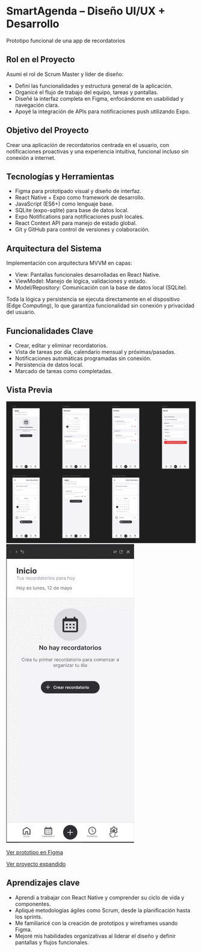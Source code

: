 # SmartAgenda – Diseño UI/UX + Desarrollo
Prototipo funcional de una app de recordatorios

## Rol en el Proyecto
Asumí el rol de Scrum Master y líder de diseño:
- Definí las funcionalidades y estructura general de la aplicación.
- Organicé el flujo de trabajo del equipo, tareas y pantallas.
- Diseñé la interfaz completa en Figma, enfocándome en usabilidad y navegación clara.
- Apoyé la integración de APIs para notificaciones push utilizando Expo.

## Objetivo del Proyecto
Crear una aplicación de recordatorios centrada en el usuario, con notificaciones proactivas y una experiencia intuitiva, funcional incluso sin conexión a internet.

## Tecnologías y Herramientas
- Figma para prototipado visual y diseño de interfaz.
- React Native + Expo como framework de desarrollo.
- JavaScript (ES6+) como lenguaje base.
- SQLite (expo-sqlite) para base de datos local.
- Expo Notifications para notificaciones push locales.
- React Context API para manejo de estado global.
- Git y GitHub para control de versiones y colaboración.

## Arquitectura del Sistema
Implementación con arquitectura MVVM en capas:
- View: Pantallas funcionales desarrolladas en React Native.
- ViewModel: Manejo de lógica, validaciones y estado.
- Model/Repository: Comunicación con la base de datos local (SQLite).

Toda la lógica y persistencia se ejecuta directamente en el dispositivo (Edge Computing), lo que garantiza funcionalidad sin conexión y privacidad del usuario.

## Funcionalidades Clave
- Crear, editar y eliminar recordatorios.
- Vista de tareas por día, calendario mensual y próximas/pasadas.
- Notificaciones automáticas programadas sin conexión.
- Persistencia de datos local.
- Marcado de tareas como completadas.

## Vista Previa
![SmartAgenda Preview](./assets/smartagenda-preview) ![SmartAgenda Gif](./assets/smartagenda-gif)

[Ver prototipo en Figma](https://www.figma.com/design/7ktaxUxNghY21Nnnf6xgNa/SmartAgenda?m=auto&t=JrgXVk75v9MmxhXI-6)

[Ver proyecto expandido](./smartagenda/README.md) <!-- Ajusta esta ruta si lo necesitas -->

## Aprendizajes clave
- Aprendí a trabajar con React Native y comprender su ciclo de vida y componentes.
- Apliqué metodologías ágiles como Scrum, desde la planificación hasta los sprints.
- Me familiaricé con la creación de prototipos y wireframes usando Figma.
- Mejoré mis habilidades organizativas al liderar el diseño y definir pantallas y flujos funcionales.
